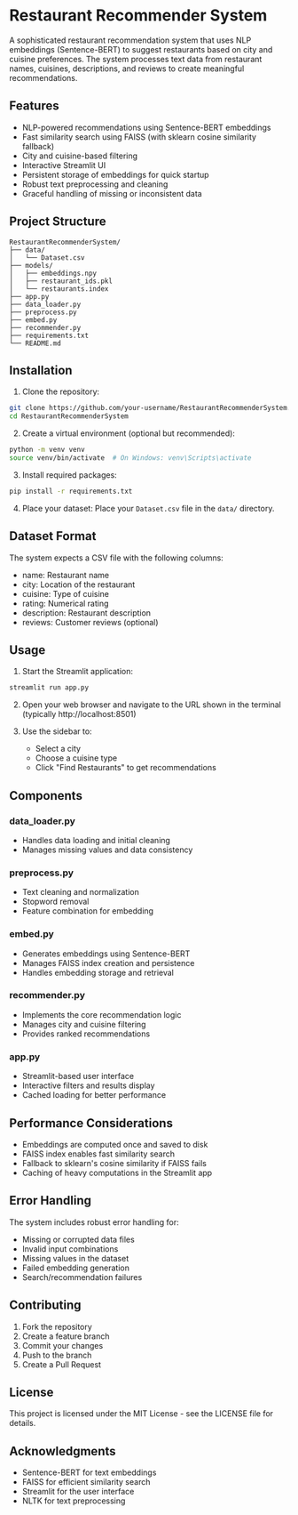 # Restaurant Recommender System

A sophisticated restaurant recommendation system that uses NLP embeddings (Sentence-BERT) to suggest restaurants based on city and cuisine preferences. The system processes text data from restaurant names, cuisines, descriptions, and reviews to create meaningful recommendations.

## Features

- NLP-powered recommendations using Sentence-BERT embeddings
- Fast similarity search using FAISS (with sklearn cosine similarity fallback)
- City and cuisine-based filtering
- Interactive Streamlit UI
- Persistent storage of embeddings for quick startup
- Robust text preprocessing and cleaning
- Graceful handling of missing or inconsistent data

## Project Structure

```
RestaurantRecommenderSystem/
├── data/
│   └── Dataset.csv
├── models/
│   ├── embeddings.npy
│   ├── restaurant_ids.pkl
│   └── restaurants.index
├── app.py
├── data_loader.py
├── preprocess.py
├── embed.py
├── recommender.py
├── requirements.txt
└── README.md
```

## Installation

1. Clone the repository:
```bash
git clone https://github.com/your-username/RestaurantRecommenderSystem.git
cd RestaurantRecommenderSystem
```

2. Create a virtual environment (optional but recommended):
```bash
python -m venv venv
source venv/bin/activate  # On Windows: venv\Scripts\activate
```

3. Install required packages:
```bash
pip install -r requirements.txt
```

4. Place your dataset:
Place your `Dataset.csv` file in the `data/` directory.

## Dataset Format

The system expects a CSV file with the following columns:
- name: Restaurant name
- city: Location of the restaurant
- cuisine: Type of cuisine
- rating: Numerical rating
- description: Restaurant description
- reviews: Customer reviews (optional)

## Usage

1. Start the Streamlit application:
```bash
streamlit run app.py
```

2. Open your web browser and navigate to the URL shown in the terminal (typically http://localhost:8501)

3. Use the sidebar to:
   - Select a city
   - Choose a cuisine type
   - Click "Find Restaurants" to get recommendations

## Components

### data_loader.py
- Handles data loading and initial cleaning
- Manages missing values and data consistency

### preprocess.py
- Text cleaning and normalization
- Stopword removal
- Feature combination for embedding

### embed.py
- Generates embeddings using Sentence-BERT
- Manages FAISS index creation and persistence
- Handles embedding storage and retrieval

### recommender.py
- Implements the core recommendation logic
- Manages city and cuisine filtering
- Provides ranked recommendations

### app.py
- Streamlit-based user interface
- Interactive filters and results display
- Cached loading for better performance

## Performance Considerations

- Embeddings are computed once and saved to disk
- FAISS index enables fast similarity search
- Fallback to sklearn's cosine similarity if FAISS fails
- Caching of heavy computations in the Streamlit app

## Error Handling

The system includes robust error handling for:
- Missing or corrupted data files
- Invalid input combinations
- Missing values in the dataset
- Failed embedding generation
- Search/recommendation failures

## Contributing

1. Fork the repository
2. Create a feature branch
3. Commit your changes
4. Push to the branch
5. Create a Pull Request

## License

This project is licensed under the MIT License - see the LICENSE file for details.

## Acknowledgments

- Sentence-BERT for text embeddings
- FAISS for efficient similarity search
- Streamlit for the user interface
- NLTK for text preprocessing